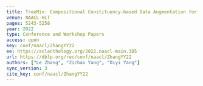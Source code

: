 ```yaml
---
title: TreeMix: Compositional Constituency-based Data Augmentation for Natural Language Understanding.
venue: NAACL-HLT
pages: 5243-5258
year: 2022
type: Conference and Workshop Papers
access: open
key: conf/naacl/ZhangYY22
ee: https://aclanthology.org/2022.naacl-main.385
url: https://dblp.org/rec/conf/naacl/ZhangYY22
authors: ["Le Zhang", "Zichao Yang", "Diyi Yang"]
sync_version: 3
cite_key: conf/naacl/ZhangYY22
---
```

